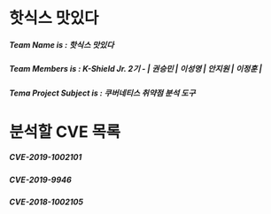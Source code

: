 # 핫식스 맛있다
##### Team Name is : 핫식스 맛있다

##### Team Members is : K-Shield Jr. 2기 - | 권승민 | 이성영 | 안지원 | 이정훈 |
##### Tema Project Subject is : 쿠버네티스 취약점 분석 도구


# 분석할 CVE 목록
##### CVE-2019-1002101
##### CVE-2019-9946
##### CVE-2018-1002105
